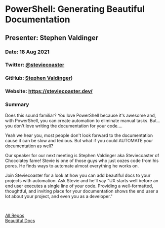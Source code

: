 # PowerShell: Generating Beautiful Documentation

## Presenter: Stephen Valdinger

### Date: 18 Aug 2021

### Twitter: [@steviecoaster](https://twitter.com/steviecoaster)

### GitHub: [Stephen Valdinger](https://github.com/steviecoaster))

### Website: <https://steviecoaster.dev/>

### Summary

Does this sound familiar? You love PowerShell because it's awesome and, with PowerShell, you can create automation to eliminate manual tasks. But... you don't love writing the documentation for your code....

Yeah we hear you, most people don't look forward to the documentation cause it can be slow and tedious. But what if you could AUTOMATE your documentation as well?

Our speaker for our next meeting is Stephen Valdinger aka Steviecoaster of Chocolatey fame! Stevie is one of those guys who just oozes code from his pores. He finds ways to automate almost everything he works on.

Join Steviecoaster for a look at how you can add beautiful docs to your projects with automation. Ask Stevie and he'll say "UX starts well before an end user executes a single line of your code. Providing a well-formatted, thoughtful, and inviting place for your documentation shows the end user a lot about your project, and even you as a developer."

&nbsp;
&nbsp;

[All Repos](https://github.com/steviecoaster?tab=repositories)  
[Beautiful Docs](https://github.com/steviecoaster/BeautifulDocs)  

